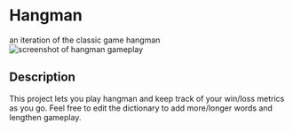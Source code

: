 # Hangman
an iteration of the classic game hangman
<br/>![screenshot of hangman gameplay](https://live.staticflickr.com/65535/51569538593_f29657e891.jpg)

## Description
This project lets you play hangman and keep track of your win/loss metrics as you go.
Feel free to edit the dictionary to add more/longer words and lengthen gameplay.
